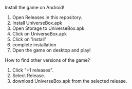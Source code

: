 Install the game on Android!
1. Open Releases in this repository.
2. Install UniverseBox.apk
3. Open Storage to UniverseBox.apk
4. Click on UniverseBox.apk
5. Click on 'Install'
6. complete installation
7. Open the game on desktop and play!

How to find other versions of the game?
1. Click "+1 releases".
2. Select Release.
3. download UniverseBox.apk from the selected release.
